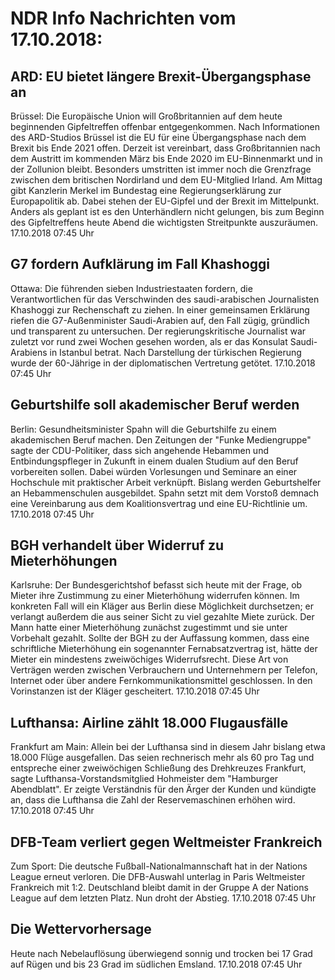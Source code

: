 # NDR Info Nachrichten vom 17.10.2018:


## ARD: EU bietet längere Brexit-Übergangsphase an
Brüssel: Die Europäische Union will Großbritannien auf dem heute beginnenden Gipfeltreffen offenbar entgegenkommen. Nach Informationen des ARD-Studios Brüssel ist die EU für eine Übergangsphase nach dem Brexit bis Ende 2021 offen. Derzeit ist vereinbart, dass Großbritannien nach dem Austritt im kommenden März bis Ende 2020 im EU-Binnenmarkt und in der Zollunion bleibt. Besonders umstritten ist immer noch die Grenzfrage zwischen dem britischen Nordirland und dem EU-Mitglied Irland. Am Mittag gibt Kanzlerin Merkel im Bundestag eine Regierungserklärung zur Europapolitik ab. Dabei stehen der EU-Gipfel und der Brexit im Mittelpunkt. Anders als geplant ist es den Unterhändlern nicht gelungen, bis zum Beginn des Gipfeltreffens heute Abend die wichtigsten Streitpunkte auszuräumen. 17.10.2018 07:45 Uhr 

## G7 fordern Aufklärung im Fall Khashoggi
Ottawa: Die führenden sieben Industriestaaten fordern, die Verantwortlichen für das Verschwinden des saudi-arabischen Journalisten Khashoggi zur Rechenschaft zu ziehen. In einer gemeinsamen Erklärung riefen die G7-Außenminister Saudi-Arabien auf, den Fall zügig, gründlich und transparent zu untersuchen. Der regierungskritische Journalist war zuletzt vor rund zwei Wochen gesehen worden, als er das Konsulat Saudi-Arabiens in Istanbul betrat. Nach Darstellung der türkischen Regierung wurde der 60-Jährige in der diplomatischen Vertretung getötet. 17.10.2018 07:45 Uhr 

## Geburtshilfe soll akademischer Beruf werden
Berlin: Gesundheitsminister Spahn will die Geburtshilfe zu einem akademischen Beruf machen. Den Zeitungen der "Funke Mediengruppe" sagte der CDU-Politiker, dass sich angehende Hebammen und Entbindungspfleger in Zukunft in einem dualen Studium auf den Beruf vorbereiten sollen. Dabei würden Vorlesungen und Seminare an einer Hochschule mit praktischer Arbeit verknüpft. Bislang werden Geburtshelfer an Hebammenschulen ausgebildet. Spahn setzt mit dem Vorstoß demnach eine Vereinbarung aus dem Koalitionsvertrag und eine EU-Richtlinie um. 17.10.2018 07:45 Uhr 

## BGH verhandelt über Widerruf zu Mieterhöhungen
Karlsruhe: Der Bundesgerichtshof befasst sich heute mit der Frage, ob Mieter ihre Zustimmung zu einer Mieterhöhung widerrufen können. Im konkreten Fall will ein Kläger aus Berlin diese Möglichkeit durchsetzen; er verlangt außerdem die aus seiner Sicht zu viel gezahlte Miete zurück. Der Mann hatte einer Mieterhöhung zunächst zugestimmt und sie unter Vorbehalt gezahlt. Sollte der BGH zu der Auffassung kommen, dass eine schriftliche Mieterhöhung ein sogenannter Fernabsatzvertrag ist, hätte der Mieter ein mindestens zweiwöchiges Widerrufsrecht. Diese Art von Verträgen werden zwischen Verbrauchern und Unternehmern per Telefon, Internet oder über andere Fernkommunikationsmittel geschlossen. In den Vorinstanzen ist der Kläger gescheitert. 17.10.2018 07:45 Uhr 

## Lufthansa: Airline zählt 18.000 Flugausfälle
Frankfurt am Main: Allein bei der Lufthansa sind in diesem Jahr bislang etwa 18.000 Flüge ausgefallen. Das seien rechnerisch mehr als 60 pro Tag und entspreche einer zweiwöchigen Schließung des Drehkreuzes Frankfurt, sagte Lufthansa-Vorstandsmitglied Hohmeister dem "Hamburger Abendblatt". Er zeigte Verständnis für den Ärger der Kunden und kündigte an, dass die Lufthansa die Zahl der Reservemaschinen erhöhen wird. 17.10.2018 07:45 Uhr 

## DFB-Team verliert gegen Weltmeister Frankreich
Zum Sport: 	Die deutsche Fußball-Nationalmannschaft hat in der Nations League erneut verloren. Die DFB-Auswahl unterlag in Paris Weltmeister Frankreich mit 1:2. Deutschland bleibt damit in der Gruppe A der Nations League auf dem letzten Platz. Nun droht der Abstieg. 17.10.2018 07:45 Uhr 

## Die Wettervorhersage
Heute nach Nebelauflösung überwiegend sonnig und trocken bei 17 Grad auf Rügen und bis 23 Grad im südlichen Emsland. 17.10.2018 07:45 Uhr 
